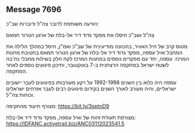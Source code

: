 ## Message 7696

הודעה משותפת לדובר צה"ל ודוברות שב"כ:

צה"ל ושב"כ חיסלו את מפקד גדוד דיר אל-בלח של ארגון הטרור חמאס

מטוס קרב של חיל האוויר, בהכוונה מודיעינית של שב"כ ואמ"ן, חיסל במהלך הלילה את המחבל ואיל עספה, מפקד גדוד דיר אל-בלח של ארגון הטרור חמאס בחטיבת מחנות המרכז. עספה, יחד עם מפקדים נוספים במחנות המרכז לקח חלק בשילוח מחבלי נח'בה לשטח ישראל במתקפה הרצחנית ב-7 באוקטובר, ותיכנן פיגועים נוספים לאחר המתקפה.

עספה היה כלוא בין השנים 1992-1998 על רקע מעורבותו בפיגועים לעבר יישובים ישראליים, והיה מעורב לאורך השנים בקידום פיגועים רבים לעבר אזרחים ישראלים וכוחות צה״ל.

מצורף תיעוד מהתקיפה: https://bit.ly/3sptnD9

מצורפת תעודת זהות של ואיל עספה, מפקד גדוד דיר אל-בלח: https://IDFANC.activetrail.biz/ANC03112023541.5

